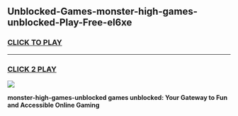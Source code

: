 
## Unblocked-Games-monster-high-games-unblocked-Play-Free-el6xe
<h3>
<a href="https://premium76.site?title=monster-high-games-unblocked&ref=22A">CLICK TO PLAY</a></h3>
<hr>

<h3>
<a href="https://premium76.site?title=monster-high-games-unblocked&ref=22A">CLICK 2 PLAY</a>
  
</h3>

<a href="https://premium76.site?title=monster-high-games-unblocked&ref=22A"><img src="https://clearcache.store/games.png"></a>


**monster-high-games-unblocked games unblocked: Your Gateway to Fun and Accessible Online Gaming**
